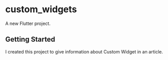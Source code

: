 # custom_widgets

A new Flutter project.

## Getting Started

I created this project to give information about Custom Widget in an article.
